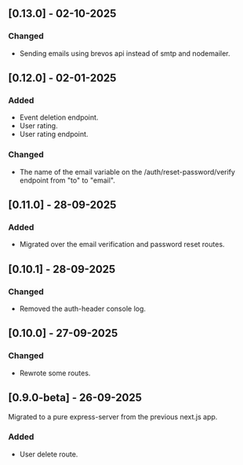 ## [0.13.0] - 02-10-2025

### Changed

- Sending emails using brevos api instead of smtp and nodemailer.

## [0.12.0] - 02-01-2025

### Added

- Event deletion endpoint.
- User rating.
- User rating endpoint.

### Changed

- The name of the email variable on the /auth/reset-password/verify endpoint from "to" to "email".

## [0.11.0] - 28-09-2025

### Added

- Migrated over the email verification and password reset routes.

## [0.10.1] - 28-09-2025

### Changed

- Removed the auth-header console log.

## [0.10.0] - 27-09-2025

### Changed

- Rewrote some routes.

## [0.9.0-beta] - 26-09-2025

Migrated to a pure express-server from the previous next.js app.

### Added

- User delete route.
